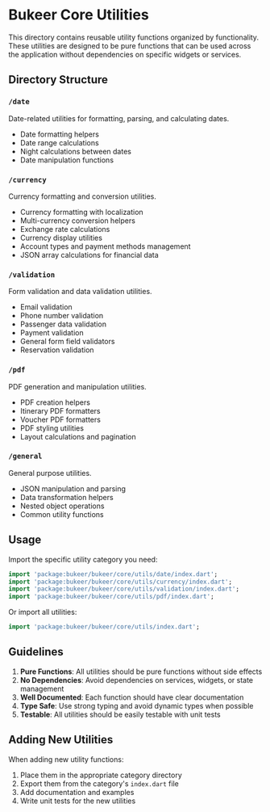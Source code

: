 # Bukeer Core Utilities

This directory contains reusable utility functions organized by functionality. These utilities are designed to be pure functions that can be used across the application without dependencies on specific widgets or services.

## Directory Structure

### `/date`
Date-related utilities for formatting, parsing, and calculating dates.
- Date formatting helpers
- Date range calculations
- Night calculations between dates
- Date manipulation functions

### `/currency`
Currency formatting and conversion utilities.
- Currency formatting with localization
- Multi-currency conversion helpers
- Exchange rate calculations
- Currency display utilities
- Account types and payment methods management
- JSON array calculations for financial data

### `/validation`
Form validation and data validation utilities.
- Email validation
- Phone number validation
- Passenger data validation
- Payment validation
- General form field validators
- Reservation validation

### `/pdf`
PDF generation and manipulation utilities.
- PDF creation helpers
- Itinerary PDF formatters
- Voucher PDF formatters
- PDF styling utilities
- Layout calculations and pagination

### `/general`
General purpose utilities.
- JSON manipulation and parsing
- Data transformation helpers
- Nested object operations
- Common utility functions

## Usage

Import the specific utility category you need:

```dart
import 'package:bukeer/bukeer/core/utils/date/index.dart';
import 'package:bukeer/bukeer/core/utils/currency/index.dart';
import 'package:bukeer/bukeer/core/utils/validation/index.dart';
import 'package:bukeer/bukeer/core/utils/pdf/index.dart';
```

Or import all utilities:

```dart
import 'package:bukeer/bukeer/core/utils/index.dart';
```

## Guidelines

1. **Pure Functions**: All utilities should be pure functions without side effects
2. **No Dependencies**: Avoid dependencies on services, widgets, or state management
3. **Well Documented**: Each function should have clear documentation
4. **Type Safe**: Use strong typing and avoid dynamic types when possible
5. **Testable**: All utilities should be easily testable with unit tests

## Adding New Utilities

When adding new utility functions:
1. Place them in the appropriate category directory
2. Export them from the category's `index.dart` file
3. Add documentation and examples
4. Write unit tests for the new utilities